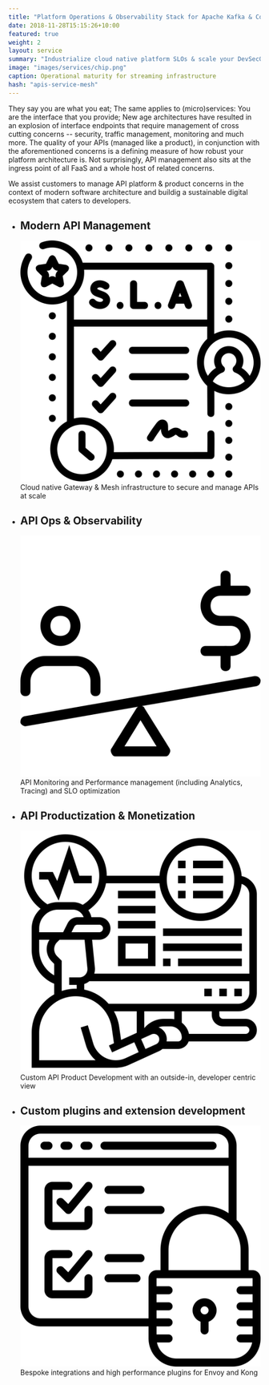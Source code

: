 ```yaml
---
title: "Platform Operations & Observability Stack for Apache Kafka & Confluent"
date: 2018-11-28T15:15:26+10:00
featured: true
weight: 2
layout: service
summary: "Industrialize cloud native platform SLOs & scale your DevSecOps in an SRE model."
image: "images/services/chip.png"
caption: Operational maturity for streaming infrastructure
hash: "apis-service-mesh"
---
```


They say you are what you eat; The same applies to (micro)services: You are the interface that you provide; New age architectures have resulted in an explosion of interface endpoints that require management of cross cutting concerns -- security, traffic management, monitoring and much more. The quality of your APIs (managed like a product), in conjunction with the aforementioned concerns is a defining measure of how robust your platform architecture is. Not surprisingly, API management also sits at the ingress point of all FaaS and a whole host of related concerns.

We assist customers to manage API platform & product concerns in the context of modern software architecture and buildig a sustainable digital ecosystem that caters to developers.

- <div class="text-center platform-strategy"><h2 class="api-service-title">Modern API Management</h2><span class="icon-serv py-2"><img src="../images/icons/slo.svg" /></span>Cloud native Gateway & Mesh infrastructure to secure and manage APIs at scale</div> 
- <div class="text-center platform-strategy"><h2 class="api-service-title">API Ops & Observability</h2><span class="icon-serv py-2"><img src="../images/icons/scaling.svg" /></span>API Monitoring and Performance management (including Analytics, Tracing) and SLO optimization</div>
- <div class="text-center platform-strategy"><h2 class="api-service-title">API Productization & Monetization</h2><span class="icon-serv py-2"><img src="../images/icons/monitoring.svg" /></span>Custom API Product Development with an outside-in, developer centric view</div>
- <div class="text-center platform-strategy"><h2 class="api-service-title">Custom plugins and extension development</h2><span class="icon-serv py-2"><img src="../images/icons/secops.svg" /></span> Bespoke integrations and high performance plugins for Envoy and Kong </div>

